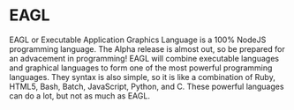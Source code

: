 # EAGL
EAGL or Executable Application Graphics Language is a 100% NodeJS programming language. The Alpha release is almost out, so be prepared for an advacement in programming! EAGL will combine executable languages and graphical languages to form one of the most powerful programming languages. They syntax is also simple, so it is like a combination of Ruby, HTML5, Bash, Batch, JavaScript, Python, and C. These powerful languages can do a lot, but not as much as EAGL.
